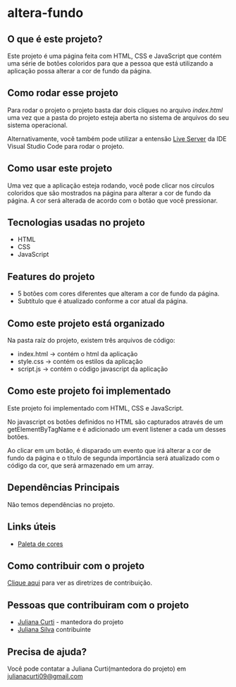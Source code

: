 # altera-fundo

## O que é este projeto?
Este projeto é uma página feita com HTML, CSS e JavaScript que contém uma série de botões coloridos para que a pessoa que está utilizando a aplicação possa alterar a cor de fundo da página.

## Como rodar esse projeto
Para rodar o projeto o projeto basta dar dois cliques no arquivo *index.html* uma vez que a pasta do projeto esteja aberta no sistema de arquivos do seu sistema operacional.

Alternativamente, você também pode utilizar a entensão [Live Server](https://marketplace.visualstudio.com/items?itemName=ritwickdey.LiveServer) da IDE Visual Studio Code para rodar o projeto.

## Como usar este projeto
Uma vez que a aplicação esteja rodando, você pode clicar nos círculos coloridos que são mostrados na página para alterar a cor de fundo da página. A cor será alterada de acordo com o botão que você pressionar.

## Tecnologias usadas no projeto
- HTML
- CSS
- JavaScript

## Features do projeto
- 5 botões com cores diferentes que alteram a cor de fundo da página.
- Subtítulo que é atualizado conforme a cor atual da página.

## Como este projeto está organizado
Na pasta raíz do projeto, existem três arquivos de código:
- index.html -> contém o html da aplicação
- style.css -> contém os estilos da aplicação
- script.js -> contém o código javascript da aplicação

## Como este projeto foi implementado
Este projeto foi implementado com HTML, CSS e JavaScript.

No javascript os botões definidos no HTML são capturados através de um getElementByTagName e é adicionado um event listener a cada um desses botões.

Ao clicar em um botão, é disparado um evento que irá alterar a cor de fundo da página e o título de segunda importância será atualizado com o código da cor, que será armazenado em um array.

## Dependências Principais
Não temos dependências no projeto.

## Links úteis
- [Paleta de cores](https://colors.co/palette/d94e33-2c5697-ed9b33-8a9b8e-2d2926-f4e5de-dde5ed-f8f1e0-d7d2cb-dfdede)

## Como contribuir com o projeto
[Clique aqui](./CONTRIBUTING.md) para ver as diretrizes de contribuição.

## Pessoas que contribuiram com o projeto
- [Juliana Curti](https://github.com/julianacurti) - mantedora do projeto
- [Juliana Silva](https://github.com/juliana-silva-hub) contribuinte

## Precisa de ajuda?
Você pode contatar a Juliana Curti(mantedora do projeto) em julianacurti09@gmail.com







